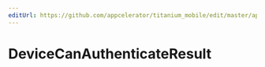 ```yaml
---
editUrl: https://github.com/appcelerator/titanium_mobile/edit/master/apidoc/TouchId.yml
---
```

# DeviceCanAuthenticateResult

<TypeHeader/>

<ApiDocs/>
